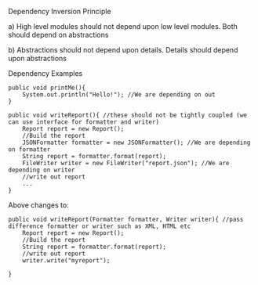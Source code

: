 Dependency Inversion Principle

a) High level modules should not depend upon low level modules.
Both should depend on abstractions

b) Abstractions should not depend upon details.
Details should depend upon abstractions

Dependency Examples
```
public void printMe(){
    System.out.println("Hello!"); //We are depending on out
}
```
```
public void writeReport(){ //these should not be tightly coupled (we can use interface for formatter and writer)
    Report report = new Report();
    //Build the report
    JSONFormatter formatter = new JSONFormatter(); //We are depending on formatter
    String report = formatter.format(report);
    FileWriter writer = new FileWriter("report.json"); //We are depending on writer
    //write out report
    ...
}
```
Above changes to:
```
public void writeReport(Formatter formatter, Writer writer){ //pass difference formatter or writer such as XML, HTML etc
    Report report = new Report();
    //Build the report
    String report = formatter.format(report);
    //write out report
    writer.write("myreport");

}
```
